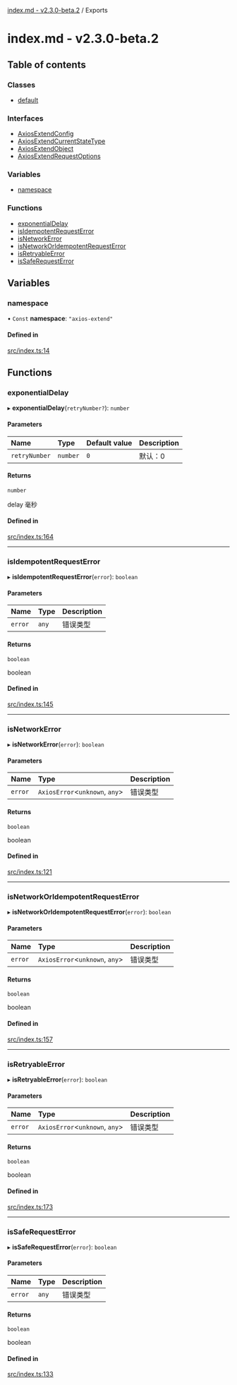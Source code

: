 [index.md - v2.3.0-beta.2](README.md) / Exports

# index.md - v2.3.0-beta.2

## Table of contents

### Classes

-   [default](classes/default.md)

### Interfaces

-   [AxiosExtendConfig](interfaces/AxiosExtendConfig.md)
-   [AxiosExtendCurrentStateType](interfaces/AxiosExtendCurrentStateType.md)
-   [AxiosExtendObject](interfaces/AxiosExtendObject.md)
-   [AxiosExtendRequestOptions](interfaces/AxiosExtendRequestOptions.md)

### Variables

-   [namespace](modules.md#namespace)

### Functions

-   [exponentialDelay](modules.md#exponentialdelay)
-   [isIdempotentRequestError](modules.md#isidempotentrequesterror)
-   [isNetworkError](modules.md#isnetworkerror)
-   [isNetworkOrIdempotentRequestError](modules.md#isnetworkoridempotentrequesterror)
-   [isRetryableError](modules.md#isretryableerror)
-   [isSafeRequestError](modules.md#issaferequesterror)

## Variables

### namespace

• `Const` **namespace**: `"axios-extend"`

#### Defined in

[src/index.ts:14](https://github.com/saqqdy/axios-ex/blob/205d468/src/index.ts#L14)

## Functions

### exponentialDelay

▸ **exponentialDelay**(`retryNumber?`): `number`

#### Parameters

| Name          | Type     | Default value | Description |
| :------------ | :------- | :------------ | :---------- |
| `retryNumber` | `number` | `0`           | 默认：0     |

#### Returns

`number`

delay 毫秒

#### Defined in

[src/index.ts:164](https://github.com/saqqdy/axios-ex/blob/205d468/src/index.ts#L164)

---

### isIdempotentRequestError

▸ **isIdempotentRequestError**(`error`): `boolean`

#### Parameters

| Name    | Type  | Description |
| :------ | :---- | :---------- |
| `error` | `any` | 错误类型    |

#### Returns

`boolean`

boolean

#### Defined in

[src/index.ts:145](https://github.com/saqqdy/axios-ex/blob/205d468/src/index.ts#L145)

---

### isNetworkError

▸ **isNetworkError**(`error`): `boolean`

#### Parameters

| Name    | Type                            | Description |
| :------ | :------------------------------ | :---------- |
| `error` | `AxiosError`<`unknown`, `any`\> | 错误类型    |

#### Returns

`boolean`

boolean

#### Defined in

[src/index.ts:121](https://github.com/saqqdy/axios-ex/blob/205d468/src/index.ts#L121)

---

### isNetworkOrIdempotentRequestError

▸ **isNetworkOrIdempotentRequestError**(`error`): `boolean`

#### Parameters

| Name    | Type                            | Description |
| :------ | :------------------------------ | :---------- |
| `error` | `AxiosError`<`unknown`, `any`\> | 错误类型    |

#### Returns

`boolean`

boolean

#### Defined in

[src/index.ts:157](https://github.com/saqqdy/axios-ex/blob/205d468/src/index.ts#L157)

---

### isRetryableError

▸ **isRetryableError**(`error`): `boolean`

#### Parameters

| Name    | Type                            | Description |
| :------ | :------------------------------ | :---------- |
| `error` | `AxiosError`<`unknown`, `any`\> | 错误类型    |

#### Returns

`boolean`

boolean

#### Defined in

[src/index.ts:173](https://github.com/saqqdy/axios-ex/blob/205d468/src/index.ts#L173)

---

### isSafeRequestError

▸ **isSafeRequestError**(`error`): `boolean`

#### Parameters

| Name    | Type  | Description |
| :------ | :---- | :---------- |
| `error` | `any` | 错误类型    |

#### Returns

`boolean`

boolean

#### Defined in

[src/index.ts:133](https://github.com/saqqdy/axios-ex/blob/205d468/src/index.ts#L133)
